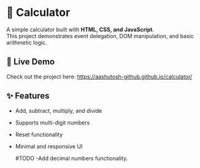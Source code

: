 # 🧮 Calculator

A simple calculator built with **HTML, CSS, and JavaScript**.  
This project demonstrates event delegation, DOM manipulation, and basic arithmetic logic.

## 🚀 Live Demo
Check out the project here: https://aashutosh-github.github.io/calculator/

## ✨ Features
- Add, subtract, multiply, and divide
- Supports multi-digit numbers
- Reset functionality
- Minimal and responsive UI

  #TODO
  -Add decimal numbers functionality.

